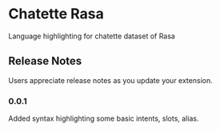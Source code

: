 # Chatette Rasa

Language highlighting for chatette dataset of Rasa

## Release Notes

Users appreciate release notes as you update your extension.

### 0.0.1

Added syntax highlighting some basic intents, slots, alias.
